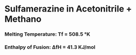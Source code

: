 # Sulfamerazine in Acetonitrile + Methano

###  Melting Temperature: Tf  = 508.5 °K
###  Enthalpy of Fusion:   ΔfH = 41.3  KJ/mol



